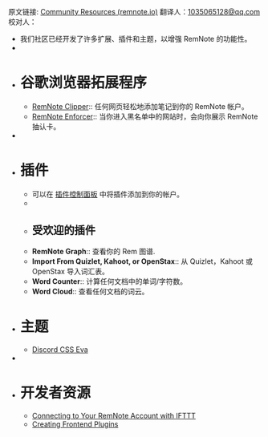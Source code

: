 原文链接: [Community Resources (remnote.io)](https://www.remnote.io/p/help/document/fLAuu5dRS7EbbvzPX)
翻译人：1035065128@qq.com
校对人：

- 我们社区已经开发了许多扩展、插件和主题，以增强 RemNote 的功能性。
- 
- # 谷歌浏览器拓展程序
  - [RemNote Clipper](https://chrome.google.com/webstore/detail/remnote-clipper/ohidiiabdhnlgcaidgndbdbjlhngeboj):: 任何网页轻松地添加笔记到你的 RemNote 帐户。
  - [RemNote Enforcer](https://chrome.google.com/webstore/detail/remnote-enforcer/mikeijnjgakkcdfhhobllnblmmonbnnp):: 当你进入黑名单中的网站时，会向你展示 RemNote 抽认卡。
- 
- # 插件
  - 可以在 [插件控制面板](https://www.remnote.io/p/help/document/fLAuu5dRS7EbbvzPX#) 中将插件添加到你的帐户。
  - 
  - ## 受欢迎的插件
  - **RemNote Graph**:: 查看你的 Rem 图谱.
  - **Import From Quizlet, Kahoot, or OpenStax**:: 从 Quizlet，Kahoot 或 OpenStax 导入词汇表。
  - **Word Counter**:: 计算任何文档中的单词/字符数。
  - **Word Cloud**:: 查看任何文档的词云。
- # 主题
  - [Discord CSS Eva](https://discord.com/channels/@me/737237964412944394)
- 
- # 开发者资源
  - [Connecting to Your RemNote Account with IFTTT](https://www.youtube.com/watch?v=f7byM4BIq8o)
  - [Creating Frontend Plugins](https://www.remnote.io/p/help/document/fLAuu5dRS7EbbvzPX#)